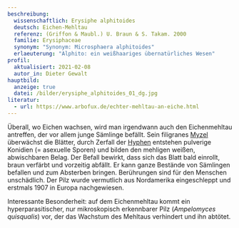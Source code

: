 ```yaml
---
beschreibung:
  wissenschaftlich: Erysiphe alphitoides
  deutsch: Eichen-Mehltau
  referenz: (Griffon & Maubl.) U. Braun & S. Takam. 2000
  familie: Erysiphaceae
  synonym: "Synonym: Microsphaera alphitoides"
  erlaeuterung: "Alphito: ein weißhaariges übernatürliches Wesen"
profil:
  aktualisiert: 2021-02-08
  autor_in: Dieter Gewalt
hauptbild:
  anzeige: true
  datei: /bilder/erysiphe_alphitoides_01_dg.jpg
literatur:
  - url: https://www.arbofux.de/echter-mehltau-an-eiche.html
---
```

Überall, wo Eichen wachsen, wird man irgendwann auch den Eichenmehltau antreffen, der vor allem junge Sämlinge befällt. Sein filigranes [Myzel](<Myzel "Glossar">) überwächst die Blätter, durch Zerfall der [Hyphen](<Hyphen "Glossar">) entstehen pulverige Konidien (= asexuelle Sporen) und bilden den mehligen weißen, abwischbaren Belag. Der Befall bewirkt, dass sich das Blatt bald einrollt, braun verfärbt und vorzeitig abfällt. Er kann ganze Bestände von Sämlingen befallen und zum Absterben bringen. Berührungen sind für den Menschen unschädlich. Der Pilz wurde vermutlich aus Nordamerika eingeschleppt und erstmals 1907 in Europa nachgewiesen.

Interessante Besonderheit: auf dem Eichenmehltau kommt ein hyperparasitischer, nur mikroskopisch erkennbarer Pilz (*Ampelomyces quisqualis*) vor, der das Wachstum des Mehltaus verhindert und ihn abtötet.